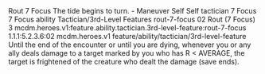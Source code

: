 <ability>
  <name>Rout</name>
  <cost>7 Focus</cost>
  <flavor>The tide begins to turn.</flavor>
  <keywords>
    <keyword>-</keyword>
  </keywords>
  <type>Maneuver</type>
  <distance>Self</distance>
  <target>Self</target>
  <metadata>
    <class>tactician</class>
    <cost>7 Focus</cost>
    <cost_amount>7</cost_amount>
    <cost_resource>Focus</cost_resource>
    <feature_type>ability</feature_type>
    <file_dpath>Tactician/3rd-Level Features</file_dpath>
    <item_id>rout-7-focus</item_id>
    <item_index>02</item_index>
    <item_name>Rout (7 Focus)</item_name>
    <level>3</level>
    <scc>mcdm.heroes.v1:feature.ability.tactician.3rd-level-feature:rout-7-focus</scc>
    <scdc>1.1.1:5.2.3.6:02</scdc>
    <source>mcdm.heroes.v1</source>
    <type>feature/ability/tactician/3rd-level-feature</type>
  </metadata>
  <effects>
    <effect type="mundane">Until the end of the encounter or until you are dying, whenever you or any ally deals damage to a target marked by you who has R &lt; AVERAGE, the target is frightened of the creature who dealt the damage (save ends).</effect>
  </effects>
</ability>
